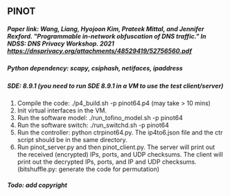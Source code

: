 ## PINOT

##### Paper link: Wang, Liang, Hyojoon Kim, Prateek Mittal, and Jennifer Rexford. "Programmable in-network obfuscation of DNS traffic." In NDSS: DNS Privacy Workshop. 2021 https://dnsprivacy.org/attachments/48529419/52756560.pdf

##### Python dependency: scapy, csiphash, netifaces, ipaddress
##### SDE: 8.9.1 (you need to run SDE 8.9.1 in a VM to use the test client/server)

1. Compile the code: ./p4_build.sh -p pinot64.p4 (may take > 10 mins)
2. Init virtual interfaces in the VM. 
3. Run the software model: ./run_tofino_model.sh -p pinot64
4. Run the software switch: ./run_switchd.sh -p pinot64
5. Run the controller: python ctrpinot64.py. The ip4to6.json file and the ctr script should be in the same directory.
6. Run pinot_server.py and then pinot_client.py. The server will print out the received (encrypted) IPs, ports, and UDP checksums. The client will print out the decrypted IPs, ports, and IP and UDP checksums.  
(bitshuffle.py: generate the code for permutation)

##### Todo: add copyright
